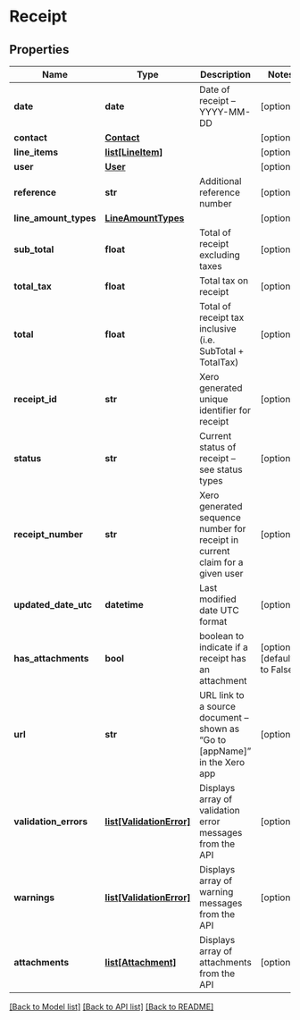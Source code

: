 # Receipt

## Properties
Name | Type | Description | Notes
------------ | ------------- | ------------- | -------------
**date** | **date** | Date of receipt – YYYY-MM-DD | [optional] 
**contact** | [**Contact**](Contact.md) |  | [optional] 
**line_items** | [**list[LineItem]**](LineItem.md) |  | [optional] 
**user** | [**User**](User.md) |  | [optional] 
**reference** | **str** | Additional reference number | [optional] 
**line_amount_types** | [**LineAmountTypes**](LineAmountTypes.md) |  | [optional] 
**sub_total** | **float** | Total of receipt excluding taxes | [optional] 
**total_tax** | **float** | Total tax on receipt | [optional] 
**total** | **float** | Total of receipt tax inclusive (i.e. SubTotal + TotalTax) | [optional] 
**receipt_id** | **str** | Xero generated unique identifier for receipt | [optional] 
**status** | **str** | Current status of receipt – see status types | [optional] 
**receipt_number** | **str** | Xero generated sequence number for receipt in current claim for a given user | [optional] 
**updated_date_utc** | **datetime** | Last modified date UTC format | [optional] 
**has_attachments** | **bool** | boolean to indicate if a receipt has an attachment | [optional] [default to False]
**url** | **str** | URL link to a source document – shown as “Go to [appName]” in the Xero app | [optional] 
**validation_errors** | [**list[ValidationError]**](ValidationError.md) | Displays array of validation error messages from the API | [optional] 
**warnings** | [**list[ValidationError]**](ValidationError.md) | Displays array of warning messages from the API | [optional] 
**attachments** | [**list[Attachment]**](Attachment.md) | Displays array of attachments from the API | [optional] 

[[Back to Model list]](../README.md#documentation-for-models) [[Back to API list]](../README.md#documentation-for-api-endpoints) [[Back to README]](../README.md)


